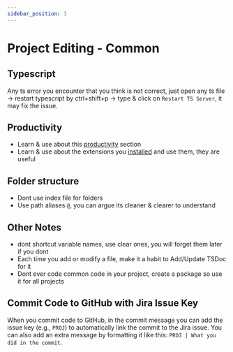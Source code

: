 ```yaml
---
sidebar_position: 3
---
```


# Project Editing - Common

## Typescript

Any ts error you encounter that you think is not correct, just open any ts file → restart typescript by ctrl+shift+p → type & click on `Restart TS Server`, it may fix the issue.

## Productivity

- Learn & use about this [productivity](../productivity.md) section
- Learn & use about the extensions you [installed](../installations.md#install-vscode-extensions) and use them, they are useful

## Folder structure

- Dont use index file for folders
- Use path aliases `@`, you can argue its cleaner & clearer to understand

## Other Notes

- dont shortcut variable names, use clear ones, you will forget them later if you dont
- Each time you add or modify a file, make it a habit to Add/Update TSDoc for it
- Dont ever code common code in your project, create a package so use it for all projects

## Commit Code to GitHub with Jira Issue Key

When you commit code to GitHub, in the commit message you can add the issue key (e.g., `PROJ`) to automatically link the commit to the Jira issue. You can also add an extra message by formatting it like this: `PROJ | What you did in the commit`.

